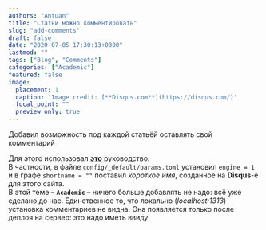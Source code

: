 ```yaml
---
authors: "Antuan"
title: "Статьи можно комментировать"
slug: "add-comments"
draft: false
date: "2020-07-05 17:30:13+0300"  
lastmod: ""
tags: ["Blog", "Comments"]
categories: ["Academic"]
featured: false
image:
  placement: 1
  caption: 'Image credit: [**Disqus.com**](https://disqus.com/)'
  focal_point: ""
  preview_only: true
---
```


Добавил возможность под каждой статьёй оставлять свой комментарий
<!--more-->
Для этого использовал [**это**](https://sourcethemes.com/academic/docs/customization/#comments) руководство.  
В частности, в файле `config/_default/params.toml` установил `engine = 1` и в графе `shortname = ""` поставил *короткое имя*, созданное на **Disqus**-e для этого сайта.  
В этой теме – **`Academic`** – ничего больше добавлять не надо: всё уже сделано до нас. Единственное то, что локально (*localhost:1313*) установка комментариев не видна. Она появляется только после деплоя на сервер: это надо иметь ввиду
